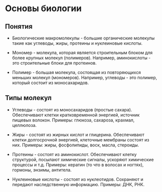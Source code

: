 # Основы биологии

## Понятия

- Биологические макромолекулы - большие органические молекулы такие как углеводы, жиры, протеины и нуклеиновые кислоты.

- Мономер - молекула, которая является строительным блоком для более крупных молекул (полимеров). Например, аминокислоты - это строительные блоки для протеинов.

- Полимер - большая молекула, состоящая из повторяющихся меньших молекул (мономеров). Например, углеводы - это полимер, который состоит из моносахаридов.

## Типы молекул

- Углеводы - состоят из моносахаридов (простые сахара). Обеспечивают клетки кратковременной энергией, источник пищевых волокон. Примеры: глюкоза, сахароза, крахмал, целлюлоза.

- Жиры - состоят из жирных кислот и глицерина. Обеспечивают клетки долгосрочной энергией, клеточные мембраны состоят из них. Примеры: жиры, фосфолипиды, воск, масла, стероиды.

- Протеины - состоят из аминокислот. Обеспечивают клетку структурой, посылают химические сигналы, ускоряют химические процессы и т.д. Примеры: кератин (то что в волосах и ногтях), гормоны, энзимы, антитела.

- Нуклеиновые кислоты - состоят из нуклеотидов. Сохраняют и передают наследственную информацию. Примеры: ДНК, РНК.
